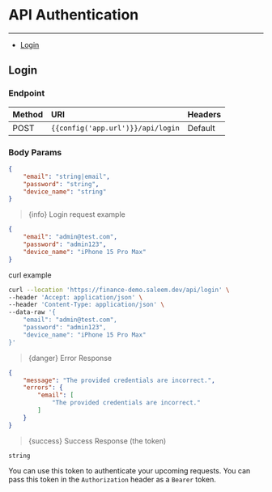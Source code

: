 # API Authentication

---

- [Login](#login)

<a name="login"></a>
## Login


### Endpoint

|Method| URI                               |Headers|
|:-|:----------------------------------|:-|
|POST| `{{config('app.url')}}/api/login` |Default|

### Body Params

```json
{
    "email": "string|email",
    "password": "string",
    "device_name": "string"
}
```

> {info} Login request example

```json
{
    "email": "admin@test.com",
    "password": "admin123",
    "device_name": "iPhone 15 Pro Max"
}
```

curl example

```bash
curl --location 'https://finance-demo.saleem.dev/api/login' \
--header 'Accept: application/json' \
--header 'Content-Type: application/json' \
--data-raw '{
    "email": "admin@test.com",
    "password": "admin123",
    "device_name": "iPhone 15 Pro Max"
}'
```


> {danger} Error Response

```json
{
    "message": "The provided credentials are incorrect.",
    "errors": {
        "email": [
            "The provided credentials are incorrect."
        ]
    }
}
```

> {success} Success Response (the token)

```text
string
```

You can use this token to authenticate your upcoming requests. You can pass this token in the `Authorization` header as a `Bearer` token.
